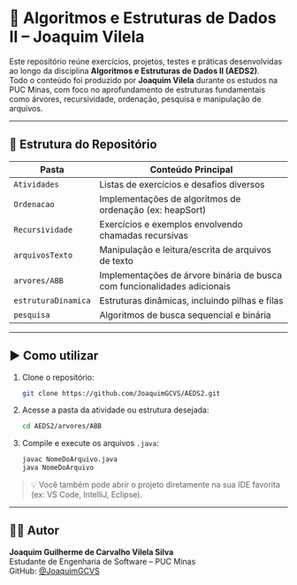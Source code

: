 # 📘 Algoritmos e Estruturas de Dados II – Joaquim Vilela

Este repositório reúne exercícios, projetos, testes e práticas desenvolvidas ao longo da disciplina **Algoritmos e Estruturas de Dados II (AEDS2)**.  
Todo o conteúdo foi produzido por **Joaquim Vilela** durante os estudos na PUC Minas, com foco no aprofundamento de estruturas fundamentais como árvores, recursividade, ordenação, pesquisa e manipulação de arquivos.

---

## 📁 Estrutura do Repositório

| Pasta               | Conteúdo Principal                                           |
|---------------------|--------------------------------------------------------------|
| `Atividades`         | Listas de exercícios e desafios diversos                    |
| `Ordenacao`          | Implementações de algoritmos de ordenação (ex: heapSort)    |
| `Recursividade`      | Exercícios e exemplos envolvendo chamadas recursivas        |
| `arquivosTexto`      | Manipulação e leitura/escrita de arquivos de texto          |
| `arvores/ABB`        | Implementações de árvore binária de busca com funcionalidades adicionais |
| `estruturaDinamica`  | Estruturas dinâmicas, incluindo pilhas e filas              |
| `pesquisa`           | Algoritmos de busca sequencial e binária                    |

---

## ▶️ Como utilizar

1. Clone o repositório:
   ```bash
   git clone https://github.com/JoaquimGCVS/AEDS2.git
   ```

2. Acesse a pasta da atividade ou estrutura desejada:
   ```bash
   cd AEDS2/arvores/ABB
   ```

3. Compile e execute os arquivos `.java`:
   ```bash
   javac NomeDoArquivo.java
   java NomeDoArquivo
   ```

> 💡 Você também pode abrir o projeto diretamente na sua IDE favorita (ex: VS Code, IntelliJ, Eclipse).

---

## 👨‍💻 Autor

**Joaquim Guilherme de Carvalho Vilela Silva**  
Estudante de Engenharia de Software – PUC Minas  
GitHub: [@JoaquimGCVS](https://github.com/JoaquimGCVS)
